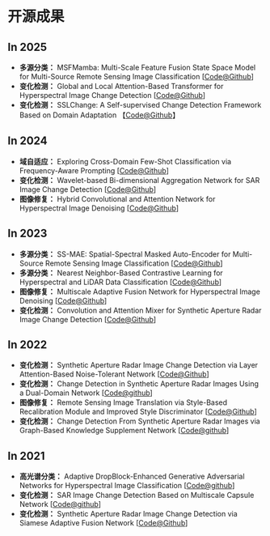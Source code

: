 # 开源成果



## In 2025

- **多源分类：** MSFMamba: Multi-Scale Feature Fusion State Space Model for Multi-Source Remote Sensing Image Classification  [[Code@Github](https://github.com/oucailab/MSFMamba)]
- **变化检测：** Global and Local Attention-Based Transformer for Hyperspectral Image Change Detection [[Code@Github](https://github.com/summitgao/GLAFormer)]
- **变化检测：** SSLChange: A Self-supervised Change Detection Framework Based on Domain Adaptation 【[Code@Github](https://github.com/MarsZhaoYT/SSLChange)】



## In 2024

- **域自适应：**  Exploring Cross-Domain Few-Shot Classification via Frequency-Aware Prompting [[Code@Github](https://github.com/tinkez/FAP_CDFSC)]
- **变化检测：** Wavelet-based Bi-dimensional Aggregation Network for SAR Image Change Detection [[Code@Github](https://github.com/summitgao/HCANet)]
- **图像修复：** Hybrid Convolutional and Attention Network for Hyperspectral Image Denoising [[Code@Github](https://github.com/summitgao/HCANet)]



## In 2023

- **多源分类：** SS-MAE: Spatial-Spectral Masked Auto-Encoder for Multi-Source Remote Sensing Image Classification [[Code@Github](https://github.com/summitgao/SS-MAE)]
- **多源分类：** Nearest Neighbor-Based Contrastive Learning for Hyperspectral and LiDAR Data Classification [[Code@Github](https://github.com/summitgao/NNCNet)]
- **图像修复：** Multiscale Adaptive Fusion Network for Hyperspectral Image Denoising [[Code@Github](https://github.com/summitgao/CAMixer)]
- **变化检测：** Convolution and Attention Mixer for Synthetic Aperture Radar Image Change Detection [[Code@Github](https://github.com/summitgao/CAMixer)]



## In 2022

- **变化检测：** Synthetic Aperture Radar Image Change Detection via Layer Attention-Based Noise-Tolerant Network [[Code@Github](https://github.com/summitgao/LANTNet)]
- **变化检测：** Change Detection in Synthetic Aperture Radar Images Using a Dual-Domain Network [[Code@github](https://github.com/summitgao/SAR\_CD\_DDNet)]
- **图像修复：** Remote Sensing Image Translation via Style-Based Recalibration Module and Improved Style Discriminator [[Code@Github](https://github.com/summitgao/RSIT\_SRM\_ISD)]
- **变化检测：** Change Detection From Synthetic Aperture Radar Images via Graph-Based Knowledge Supplement Network [[Code@github](https://github.com/summitgao/SAR\_CD\_GKSNet)]

 

## In 2021

- **高光谱分类：** Adaptive DropBlock-Enhanced Generative Adversarial Networks for Hyperspectral Image Classification [[Code@github](https://github.com/summitgao/HC\_ADGAN)]
- **变化检测：** SAR Image Change Detection Based on Multiscale Capsule Network [[Code@github](https://github.com/summitgao/SAR\_CD\_MS\_CapsNet)]
- **变化检测：** Synthetic Aperture Radar Image Change Detection via Siamese Adaptive Fusion Network [[Code@Github](https://github.com/summitgao/SAR\_CD\_SAFNet)]

 


















